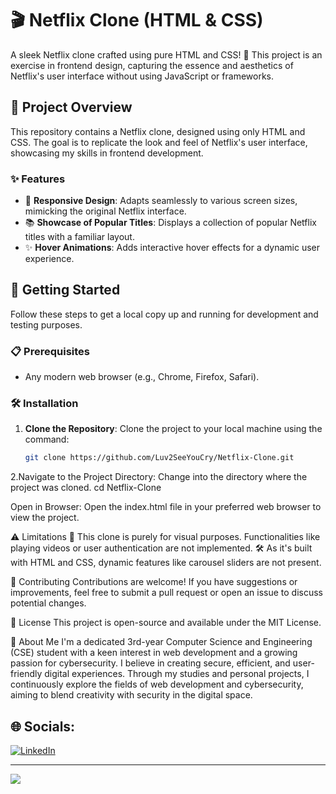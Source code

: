 # 🎬 Netflix Clone (HTML & CSS)

A sleek Netflix clone crafted using pure HTML and CSS! 🚀 This project is an exercise in frontend design, capturing the essence and aesthetics of Netflix's user interface without using JavaScript or frameworks.

## 📖 Project Overview

This repository contains a Netflix clone, designed using only HTML and CSS. The goal is to replicate the look and feel of Netflix's user interface, showcasing my skills in frontend development.

### ✨ Features

- 🎨 **Responsive Design**: Adapts seamlessly to various screen sizes, mimicking the original Netflix interface.
- 📚 **Showcase of Popular Titles**: Displays a collection of popular Netflix titles with a familiar layout.
- ✨ **Hover Animations**: Adds interactive hover effects for a dynamic user experience.

## 🚀 Getting Started

Follow these steps to get a local copy up and running for development and testing purposes.

### 📋 Prerequisites

- Any modern web browser (e.g., Chrome, Firefox, Safari).

### 🛠️ Installation

1. **Clone the Repository**: Clone the project to your local machine using the command:

   ```bash
   git clone https://github.com/Luv2SeeYouCry/Netflix-Clone.git
   ```

2.Navigate to the Project Directory: Change into the directory where the project was cloned.
cd Netflix-Clone

Open in Browser: Open the index.html file in your preferred web browser to view the project.

⚠️ Limitations
🛑 This clone is purely for visual purposes. Functionalities like playing videos or user authentication are not implemented.
🛠️ As it's built with HTML and CSS, dynamic features like carousel sliders are not present.

🤝 Contributing
Contributions are welcome! If you have suggestions or improvements, feel free to submit a pull request or open an issue to discuss potential changes.

📜 License
This project is open-source and available under the MIT License.

💫 About Me
I'm a dedicated 3rd-year Computer Science and Engineering (CSE) student with a keen interest in web development and a growing passion for cybersecurity. I believe in creating secure, efficient, and user-friendly digital experiences. Through my studies and personal projects, I continuously explore the fields of web development and cybersecurity, aiming to blend creativity with security in the digital space.

## 🌐 Socials:

[![LinkedIn](https://img.shields.io/badge/LinkedIn-%230077B5.svg?logo=linkedin&logoColor=white)](https://linkedin.com/in/nihalwebdev)

---

[![](https://visitcount.itsvg.in/api?id=Luv2SeeYouCry-&icon=6&color=4)](https://visitcount.itsvg.in)
